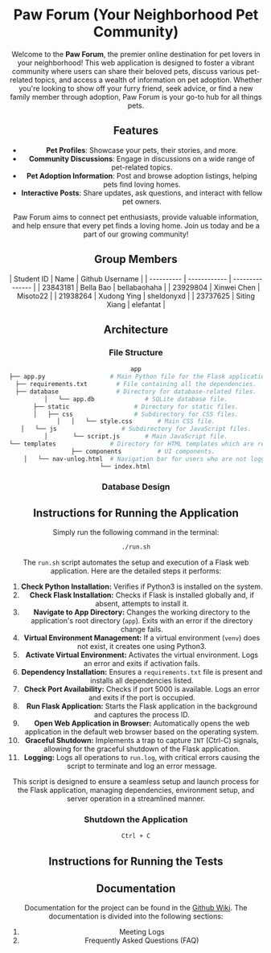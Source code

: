 <div align="center">

<h1 align="center">Paw Forum (Your Neighborhood Pet Community)</h1>

Welcome to the **Paw Forum**, the premier online destination for pet lovers in your neighborhood! This web application is designed to foster a vibrant community where users can share their beloved pets, discuss various pet-related topics, and access a wealth of information on pet adoption. Whether you're looking to show off your furry friend, seek advice, or find a new family member through adoption, Paw Forum is your go-to hub for all things pets.

## Features

- **Pet Profiles**: Showcase your pets, their stories, and more.
- **Community Discussions**: Engage in discussions on a wide range of pet-related topics.
- **Pet Adoption Information**: Post and browse adoption listings, helping pets find loving homes.
- **Interactive Posts**: Share updates, ask questions, and interact with fellow pet owners.

Paw Forum aims to connect pet enthusiasts, provide valuable information, and help ensure that every pet finds a loving home. Join us today and be a part of our growing community!

## Group Members

<div align="center">
| Student ID | Name         | Github Username |
| ---------- | ------------ | --------------- |
| 23843181   | Bella Bao    | bellabaohaha    |
| 23929804   | Xinwei Chen  | Misoto22        |
| 21938264   | Xudong Ying  | sheldonyxd      |
| 23737625   | Siting Xiang | elefantat       |
</div>

## Architecture

### File Structure

```bash
app
├── app.py                  # Main Python file for the Flask application.
├── requirements.txt        # File containing all the dependencies.
├── database                # Directory for database-related files.
│   └── app.db              # SQLite database file.
├── static                  # Directory for static files.
│   ├── css                 # Subdirectory for CSS files.
│   │   └── style.css       # Main CSS file.
│   └── js                  # Subdirectory for JavaScript files.
│       └── script.js       # Main JavaScript file.
└── templates               # Directory for HTML templates which are rendered by Flask.
    ├── components          # UI components.
    │   └── nav-unlog.html  # Navigation bar for users who are not logged in.
    └── index.html          
```

### Database Design

## Instructions for Running the Application

Simply run the following command in the terminal:

```bash
./run.sh
```

The `run.sh` script automates the setup and execution of a Flask web application. Here are the detailed steps it performs:

1. **Check Python Installation:** Verifies if Python3 is installed on the system.
2. **Check Flask Installation:** Checks if Flask is installed globally and, if absent, attempts to install it.
3. **Navigate to App Directory:** Changes the working directory to the application's root directory (`app`). Exits with an error if the directory change fails.
4. **Virtual Environment Management:** If a virtual environment (`venv`) does not exist, it creates one using Python3.
5. **Activate Virtual Environment:** Activates the virtual environment. Logs an error and exits if activation fails.
6. **Dependency Installation:** Ensures a `requirements.txt` file is present and installs all dependencies listed.
7. **Check Port Availability:** Checks if port 5000 is available. Logs an error and exits if the port is occupied.
8. **Run Flask Application:** Starts the Flask application in the background and captures the process ID.
9. **Open Web Application in Browser:** Automatically opens the web application in the default web browser based on the operating system.
10. **Graceful Shutdown:** Implements a trap to capture `INT` (Ctrl-C) signals, allowing for the graceful shutdown of the Flask application.
11. **Logging:** Logs all operations to `run.log`, with critical errors causing the script to terminate and log an error message.

This script is designed to ensure a seamless setup and launch process for the Flask application, managing dependencies, environment setup, and server operation in a streamlined manner.


### Shutdown the Application

```bash
Ctrl + C
```

## Instructions for Running the Tests

## Documentation

Documentation for the project can be found in the [Github Wiki](https://github.com/Misoto22/CITS5505-Group-Project/wiki). The documentation is divided into the following sections:

1. Meeting Logs
2. Frequently Asked Questions (FAQ)
